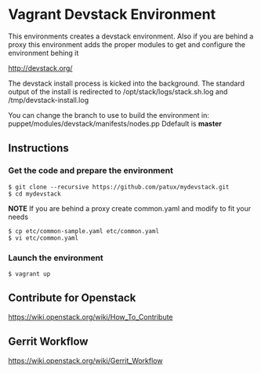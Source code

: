 # Vagrant Devstack Environment

This environments creates a devstack environment.
Also if you are behind a proxy this environment adds the proper modules to get and configure the environment behing it 

http://devstack.org/

The devstack install process is kicked into the background.  The standard output of the install is redirected to /opt/stack/logs/stack.sh.log and /tmp/devstack-install.log 

You can change the branch to use to build the environment in: puppet/modules/devstack/manifests/nodes.pp 
Ddefault is **master**


## Instructions
### Get the code and prepare the environment
    $ git clone --recursive https://github.com/patux/mydevstack.git
    $ cd mydevstack

**NOTE** If you are behind a proxy create common.yaml and modify to fit your needs

    $ cp etc/common-sample.yaml etc/common.yaml  
    $ vi etc/common.yaml

### Launch the environment

    $ vagrant up 

## Contribute for Openstack

https://wiki.openstack.org/wiki/How_To_Contribute


## Gerrit Workflow 

https://wiki.openstack.org/wiki/Gerrit_Workflow


